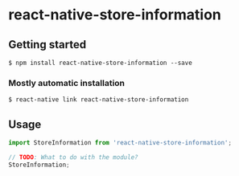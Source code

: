 # react-native-store-information

## Getting started

`$ npm install react-native-store-information --save`

### Mostly automatic installation

`$ react-native link react-native-store-information`

## Usage
```javascript
import StoreInformation from 'react-native-store-information';

// TODO: What to do with the module?
StoreInformation;
```
